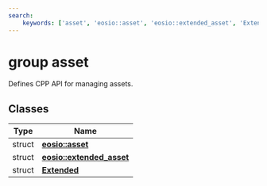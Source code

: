 ```yaml
---
search:
    keywords: ['asset', 'eosio::asset', 'eosio::extended_asset', 'Extended']
---
```


# group asset

Defines CPP API for managing assets. 
## Classes

|Type|Name|
|-----|-----|
|struct|[**eosio::asset**](structeosio_1_1asset.md)|
|struct|[**eosio::extended\_asset**](structeosio_1_1extended__asset.md)|
|struct|[**Extended**](struct_extended.md)|


